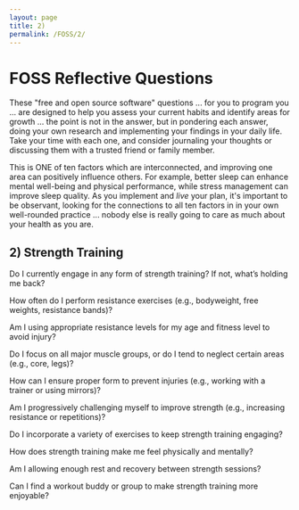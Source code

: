 ```yaml
---
layout: page
title: 2)
permalink: /FOSS/2/
---
```


# FOSS Reflective Questions
These "free and open source software" questions ... for you to program you ... are designed to help you assess your current habits and identify areas for growth ... the point is not in the answer, but in pondering each answer, doing your own research and implementing your findings in your daily life. Take your time with each one, and consider journaling your thoughts or discussing them with a trusted friend or family member.

This is ONE of ten factors which are interconnected, and improving one area can positively influence others. For example, better sleep can enhance mental well-being and physical performance, while stress management can improve sleep quality. As you implement and *live* your plan, it's important to be observant, looking for the connections to all ten factors in in your own well-rounded practice ... nobody else is really going to care as much about your health as you are.

## 2) Strength Training

Do I currently engage in any form of strength training? If not, what’s holding me back?

How often do I perform resistance exercises (e.g., bodyweight, free weights, resistance bands)?

Am I using appropriate resistance levels for my age and fitness level to avoid injury?

Do I focus on all major muscle groups, or do I tend to neglect certain areas (e.g., core, legs)?

How can I ensure proper form to prevent injuries (e.g., working with a trainer or using mirrors)?

Am I progressively challenging myself to improve strength (e.g., increasing resistance or repetitions)?

Do I incorporate a variety of exercises to keep strength training engaging?

How does strength training make me feel physically and mentally?

Am I allowing enough rest and recovery between strength sessions?

Can I find a workout buddy or group to make strength training more enjoyable?